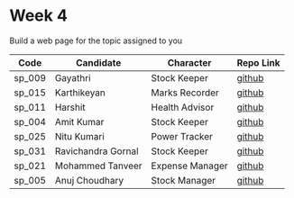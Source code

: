 # Week 4
Build a web page for the topic assigned to you

| Code | Candidate | Character| Repo Link |
| --------- | --------- | ---- | --- |
| sp_009 | Gayathri    | Stock Keeper   | [github](https://github.com/gaaithri/masai-week-4) |
| sp_015 | Karthikeyan | Marks Recorder | [github](https://github.com/karthikeyanranasthala/masai-week-4) |
| sp_011 | Harshit | Health Advisor | [github](https://github.com/harshit860/masai-week-4) |
| sp_004 | Amit Kumar | Stock Keeper | [github](https://github.com/amit036/masai-week-4) |
| sp_025 | Nitu Kumari | Power Tracker | [github](https://github.com/nitu023/masai-week-4) |
| sp_031 | Ravichandra Gornal | Stock Keeper | [github](https://github.com/ravigornal/masai-week-4) |
| sp_021 | Mohammed Tanveer | Expense Manager | [github](https://github.com/tanveer86/masai-week-3) |
| sp_005 | Anuj Choudhary | Stock Manager | [github](https://github.com/choudharyanuj/masai-week-4) |

